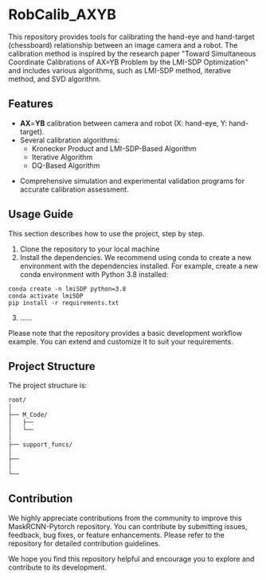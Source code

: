 # RobCalib_AXYB

This repository provides tools for calibrating the hand-eye and hand-target (chessboard) relationship between an image camera and a robot. The calibration method is inspired by the research paper "Toward Simultaneous Coordinate Calibrations of AX=YB Problem by the LMI-SDP Optimization" and includes various algorithms, such as LMI-SDP method, iterative method, and SVD algorithm.

## Features

- **AX**=**YB** calibration between camera and robot (X: hand-eye, Y: hand-target).
- Several calibration algorithms: 
  - Kronecker Product and LMI-SDP-Based Algorithm
  - Iterative Algorithm
  - DQ-Based Algorithm

* Comprehensive simulation and experimental validation programs for accurate calibration assessment.

## Usage Guide

This section describes how to use the project, step by step.

1. Clone the repository to your local machine
2. Install the dependencies. We recommend using conda to create a new environment with the dependencies installed. For example, create a new conda environment with Python 3.8 installed:

```
conda create -n lmiSDP python=3.8
conda activate lmiSDP
pip install -r requirements.txt
```

3. ......

Please note that the repository provides a basic development workflow example. You can extend and customize it to suit your requirements.

## Project Structure
The project structure is:

```bash
root/
│
├── M_Code/
│   ├── 
│   └── 
│
├── support_funcs/
│
├── 
│
└── 
```


## Contribution

We highly appreciate contributions from the community to improve this MaskRCNN-Pytorch repository. You can contribute by submitting issues, feedback, bug fixes, or feature enhancements. Please refer to the repository for detailed contribution guidelines.

We hope you find this repository helpful and encourage you to explore and contribute to its development.